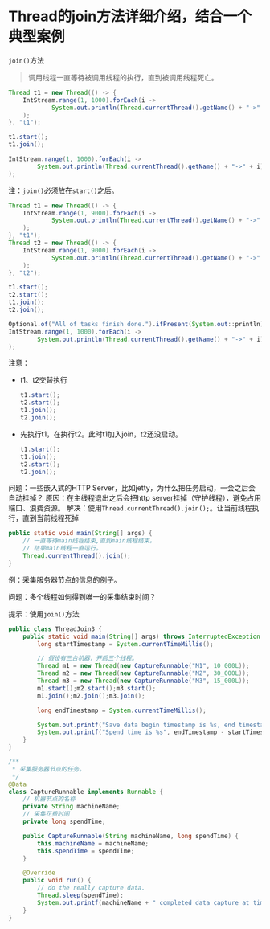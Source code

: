# Thread的join方法详细介绍，结合一个典型案例

`join()`方法

> 调用线程一直等待被调用线程的执行，直到被调用线程死亡。

```java
Thread t1 = new Thread(() -> {
    IntStream.range(1, 1000).forEach(i ->
            System.out.println(Thread.currentThread().getName() + "->" + i)
    );
}, "t1");

t1.start();
t1.join();

IntStream.range(1, 1000).forEach(i ->
        System.out.println(Thread.currentThread().getName() + "->" + i)
);
```

注：`join()`必须放在`start()`之后。



```java
Thread t1 = new Thread(() -> {
    IntStream.range(1, 9000).forEach(i ->
            System.out.println(Thread.currentThread().getName() + "->" + i)
    );
}, "t1");
Thread t2 = new Thread(() -> {
    IntStream.range(1, 9000).forEach(i ->
            System.out.println(Thread.currentThread().getName() + "->" + i)
    );
}, "t2");

t1.start();
t2.start();
t1.join();
t2.join();

Optional.of("All of tasks finish done.").ifPresent(System.out::println);
IntStream.range(1, 1000).forEach(i ->
        System.out.println(Thread.currentThread().getName() + "->" + i)
);
```

注意：

- t1、t2交替执行

  ```java
  t1.start();
  t2.start();
  t1.join();
  t2.join();
  ```

- 先执行t1，在执行t2。此时t1加入join，t2还没启动。

  ```java
  t1.start();
  t1.join();
  t2.start();
  t2.join();
  ```

  

问题：一些嵌入式的HTTP Server，比如jetty，为什么把任务启动，一会之后会自动挂掉？
原因：在主线程退出之后会把http server挂掉（守护线程），避免占用端口、浪费资源。
解决：使用`Thread.currentThread().join();`。让当前线程执行，直到当前线程死掉

```java
public static void main(String[] args) {
    // 一直等待main线程结束,直到main线程结束。
    // 结果main线程一直运行。
    Thread.currentThread().join();
}
```





例：采集服务器节点的信息的例子。

问题：多个线程如何得到唯一的采集结束时间？

提示：使用`join()`方法

```java
public class ThreadJoin3 {
    public static void main(String[] args) throws InterruptedException {
        long startTimestamp = System.currentTimeMillis();

        // 假设有三台机器，开启三个线程。
        Thread m1 = new Thread(new CaptureRunnable("M1", 10_000L));
        Thread m2 = new Thread(new CaptureRunnable("M2", 30_000L));
        Thread m3 = new Thread(new CaptureRunnable("M3", 15_000L));
        m1.start();m2.start();m3.start();
        m1.join();m2.join();m3.join();

        long endTimestamp = System.currentTimeMillis();

        System.out.printf("Save data begin timestamp is %s, end timestamp is %s\n", startTimestamp, endTimestamp);
        System.out.printf("Spend time is %s", endTimestamp - startTimestamp);
    }
}

/**
 * 采集服务器节点的任务。
 */
@Data
class CaptureRunnable implements Runnable {
    // 机器节点的名称
    private String machineName;
    // 采集花费时间
    private long spendTime;

    public CaptureRunnable(String machineName, long spendTime) {
        this.machineName = machineName;
        this.spendTime = spendTime;
    }

    @Override
    public void run() {
        // do the really capture data.
        Thread.sleep(spendTime);
        System.out.printf(machineName + " completed data capture at timestamp [%s] and successful.\n", System.currentTimeMillis());
    }
}
```

